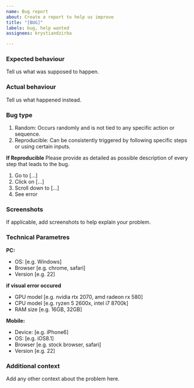 ```yaml
---
name: Bug report
about: Create a report to help us improve
title: "[BUG]"
labels: bug, help wanted
assignees: krystiandzirba

---
```


### **Expected behaviour** ###
Tell us what was supposed to happen.

### **Actual behaviour** ###
Tell us what happened instead.

### **Bug type** ###
1. Random: Occurs randomly and is not tied to any specific action or sequence.
2. Reproducible: Can be consistently triggered by following specific steps or using certain inputs.

**If Reproducible**
Please provide as detailed as possible description of every step that leads to the bug.
1. Go to [...]
2. Click on [...]
3. Scroll down to [...]
4. See error

### **Screenshots** ###
If applicable, add screenshots to help explain your problem.

### **Technical Parametres** ###

**PC:**
 - OS: [e.g. Windows]
 - Browser [e.g. chrome, safari]
 - Version [e.g. 22]

**if visual error occured**
- GPU model [e.g. nvidia rtx 2070, amd radeon rx 580]
- CPU model [e.g. ryzen 5 2600x, intel i7 8700k]
- RAM size [e.g. 16GB, 32GB]

**Mobile:**
 - Device: [e.g. iPhone6]
 - OS: [e.g. iOS8.1]
 - Browser [e.g. stock browser, safari]
 - Version [e.g. 22]

### **Additional context** ###
Add any other context about the problem here.
